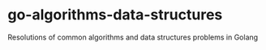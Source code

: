 # go-algorithms-data-structures
Resolutions of common algorithms and data structures problems in Golang
